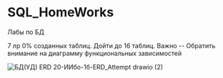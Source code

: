 # SQL_HomeWorks
Лабы по БД


7 лр 0% созданных таблиц. Дойти до 16 таблиц. Важно -- Обратить внимание на диаграмму функциональных зависимостей


![БД(УД) ERD 20-ИИбо-1б-ERD_Attempt drawio (2)](https://user-images.githubusercontent.com/79694316/189951179-4f6070bc-69bb-4741-890b-639530d0d65c.png)
